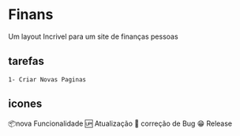 # Finans
Um layout Incrivel para um site de finanças pessoas

## tarefas
    1- Criar Novas Paginas

## icones
:package:nova Funcionalidade
:up: Atualização
:poop: correção de Bug
:grin: Release

